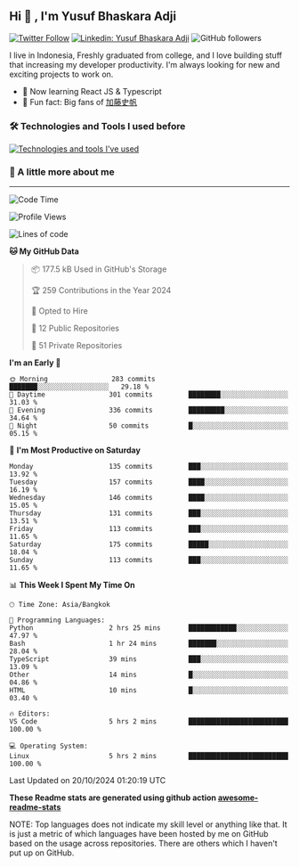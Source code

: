 ## Hi 👋 , I'm Yusuf Bhaskara Adji

[![Twitter Follow](https://img.shields.io/twitter/follow/frelein_asli?label=Follow)](https://twitter.com/intent/follow?screen_name=frelein_asli)
[![Linkedin: Yusuf Bhaskara Adji](https://img.shields.io/badge/-yusufadji-blue?style=flat-square&logo=Linkedin&logoColor=white&link=https://www.linkedin.com/in/yusuf-bhaskara-adji/)](https://www.linkedin.com/in/yusuf-bhaskara-adji/)
![GitHub followers](https://img.shields.io/github/followers/yusufadji?label=Follow&style=social)

I live in Indonesia, Freshly graduated from college, and I love building stuff that increasing my developer productivity. I'm always looking for new and exciting projects to work on.

- 🌱 Now learning React JS & Typescript
- 🐻 Fun fact: Big fans of [加藤史帆](https://www.instagram.com/katoshi.official/)

### 🛠️ Technologies and Tools I used before

[![Technologies and tools I've used](https://skillicons.dev/icons?i=html,css,js,ts,php,python,kotlin,tailwind,bootstrap,next,express,sequelize,mysql,prisma,firebase,vercel,vscode,androidstudio,bash,git,postman,figma,docker,linux&perline=12)](#)

### 🐣 A little more about me

---

<!--START_SECTION:waka-->
![Code Time](http://img.shields.io/badge/Code%20Time-1%2C106%20hrs%2047%20mins-blue)

![Profile Views](http://img.shields.io/badge/Profile%20Views-0-blue)

![Lines of code](https://img.shields.io/badge/From%20Hello%20World%20I%27ve%20Written-673.4%20thousand%20lines%20of%20code-blue)

**🐱 My GitHub Data** 

> 📦 177.5 kB Used in GitHub's Storage 
 > 
> 🏆 259 Contributions in the Year 2024
 > 
> 💼 Opted to Hire
 > 
> 📜 12 Public Repositories 
 > 
> 🔑 51 Private Repositories 
 > 
**I'm an Early 🐤** 

```text
🌞 Morning                283 commits         ███████░░░░░░░░░░░░░░░░░░   29.18 % 
🌆 Daytime                301 commits         ████████░░░░░░░░░░░░░░░░░   31.03 % 
🌃 Evening                336 commits         █████████░░░░░░░░░░░░░░░░   34.64 % 
🌙 Night                  50 commits          █░░░░░░░░░░░░░░░░░░░░░░░░   05.15 % 
```
📅 **I'm Most Productive on Saturday** 

```text
Monday                   135 commits         ███░░░░░░░░░░░░░░░░░░░░░░   13.92 % 
Tuesday                  157 commits         ████░░░░░░░░░░░░░░░░░░░░░   16.19 % 
Wednesday                146 commits         ████░░░░░░░░░░░░░░░░░░░░░   15.05 % 
Thursday                 131 commits         ███░░░░░░░░░░░░░░░░░░░░░░   13.51 % 
Friday                   113 commits         ███░░░░░░░░░░░░░░░░░░░░░░   11.65 % 
Saturday                 175 commits         █████░░░░░░░░░░░░░░░░░░░░   18.04 % 
Sunday                   113 commits         ███░░░░░░░░░░░░░░░░░░░░░░   11.65 % 
```


📊 **This Week I Spent My Time On** 

```text
🕑︎ Time Zone: Asia/Bangkok

💬 Programming Languages: 
Python                   2 hrs 25 mins       ████████████░░░░░░░░░░░░░   47.97 % 
Bash                     1 hr 24 mins        ███████░░░░░░░░░░░░░░░░░░   28.04 % 
TypeScript               39 mins             ███░░░░░░░░░░░░░░░░░░░░░░   13.09 % 
Other                    14 mins             █░░░░░░░░░░░░░░░░░░░░░░░░   04.86 % 
HTML                     10 mins             █░░░░░░░░░░░░░░░░░░░░░░░░   03.40 % 

🔥 Editors: 
VS Code                  5 hrs 2 mins        █████████████████████████   100.00 % 

💻 Operating System: 
Linux                    5 hrs 2 mins        █████████████████████████   100.00 % 
```


 Last Updated on 20/10/2024 01:20:19 UTC
<!--END_SECTION:waka-->

**These Readme stats are generated using github action [awesome-readme-stats](https://github.com/anmol098/waka-readme-stats)**

NOTE: Top languages does not indicate my skill level or anything like that. It is just a metric of which languages have been hosted by me on GitHub based on the usage across repositories. There are others which I haven't put up on GitHub.
